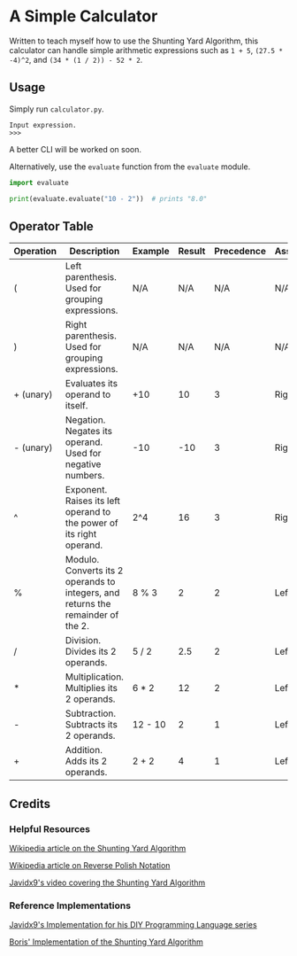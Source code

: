 # A Simple Calculator

Written to teach myself how to use the Shunting Yard Algorithm,
this calculator can handle simple arithmetic expressions such as `1 + 5`,
`(27.5 * -4)^2`, and `(34 * (1 / 2)) - 52 * 2`.

## Usage

Simply run `calculator.py`.

```none
Input expression.
>>>
```

A better CLI will be worked on soon.

Alternatively, use the `evaluate` function from the `evaluate` module.

```py
import evaluate

print(evaluate.evaluate("10 - 2"))  # prints "8.0"

```

## Operator Table

| Operation | Description                                                                      | Example | Result | Precedence | Associativity |
|-----------|----------------------------------------------------------------------------------|---------|--------|------------|---------------|
| (         | Left parenthesis. Used for grouping expressions.                                 | N/A     | N/A    | N/A        | N/A           |
| )         | Right parenthesis. Used for grouping expressions.                                | N/A     | N/A    | N/A        | N/A           |
| + (unary) | Evaluates its operand to itself.                                                 | +10     | 10     | 3          | Right to Left |
| - (unary) | Negation. Negates its operand. Used for negative numbers.                        | -10     | -10    | 3          | Right to Left |
| ^         | Exponent. Raises its left operand to the power of its right operand.             | 2^4     | 16     | 3          | Right to Left |
| %         | Modulo. Converts its 2 operands to integers, and returns the remainder of the 2. | 8 % 3   | 2      | 2          | Left to Right |
| /         | Division. Divides its 2 operands.                                                | 5 / 2   | 2.5    | 2          | Left to Right |
| *         | Multiplication. Multiplies its 2 operands.                                       | 6 * 2   | 12     | 2          | Left to Right |
| -         | Subtraction. Subtracts its 2 operands.                                           | 12 - 10 | 2      | 1          | Left to Right |
| +         | Addition. Adds its 2 operands.                                                   | 2 + 2   | 4      | 1          | Left to Right |

## Credits

### Helpful Resources

[Wikipedia article on the Shunting Yard Algorithm](https://en.wikipedia.org/wiki/Shunting_yard_algorithm)

[Wikipedia article on Reverse Polish Notation](https://en.wikipedia.org/wiki/Reverse_Polish_notation)

[Javidx9's video covering the Shunting Yard Algorithm](https://www.youtube.com/watch?v=unh6aK8WMwM)

### Reference Implementations

[Javidx9's Implementation for his DIY Programming Language series](https://github.com/OneLoneCoder/Javidx9/blob/master/SimplyCode/OneLoneCoder_ShuntingYardAlgo.cpp)

[Boris' Implementation of the Shunting Yard Algorithm](https://github.com/BorisAnastasov/Shunting-Yard-Algorithm--CSharp/tree/main)
